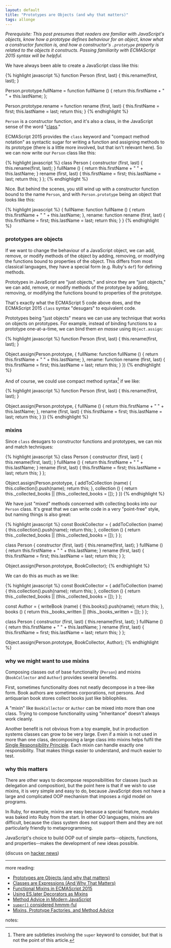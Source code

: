 ```yaml
---
layout: default
title: "Prototypes are Objects (and why that matters)"
tags: allonge
---
```


*Prerequisite: This post presumes that readers are familiar with JavaScript's objects, know how a prototype defines behaviour for an object, know what a constructor function is, and how a constructor's `.prototype` property is related to the objects it constructs. Passing familiarity with ECMAScript 2015 syntax will be  helpful.*

We have always been able to create a JavaScript class like this:

{% highlight javascript %}
function Person (first, last) {
  this.rename(first, last);
}

Person.prototype.fullName = function fullName () {
  return this.firstName + " " + this.lastName;
};


Person.prototype.rename = function rename (first, last) {
  this.firstName = first;
  this.lastName = last;
  return this;
}
{% endhighlight %}

`Person` is a constructor function, and it's also a class, in the JavaScript sense of the word "[class][class]."

[class]: http://raganwald.com/2015/05/11/javascript-classes.html

ECMAScript 2015 provides the `class` keyword and "compact method notation" as syntactic sugar for writing a function and assigning methods to its prototype (there is a little more involved, but that isn't relevant here). So we can now write our `Person` class like this:

{% highlight javascript %}
class Person {
  constructor (first, last) {
    this.rename(first, last);
  }
  fullName () {
    return this.firstName + " " + this.lastName;
  }
  rename (first, last) {
    this.firstName = first;
    this.lastName = last;
    return this;
  }
};
{% endhighlight %}

Nice. But behind the scenes, you still wind up with a constructor function bound to the name `Person`, and with `Person.prototype` being an object that looks like this:

{% highlight javascript %}
{
  fullName: function fullName () {
    return this.firstName + " " + this.lastName;
  },
  rename: function rename (first, last) {
    this.firstName = first;
    this.lastName = last;
    return this;
  }
}
{% endhighlight %}

### prototypes are objects

If we want to change the behaviour of a JavaScript object, we can add, remove, or modify methods of the object by adding, removing, or modifying the functions bound to properties of the object. This differs from most classical languages, they have a special form (e.g. Ruby's `def`) for defining methods.

Prototypes in JavaScript are "just objects," and since they are "just objects," we can add, remove, or modify methods of the prototype by adding, removing, or modifying the functions bound to properties of the prototype.

That's exactly what the ECMAScript 5 code above does, and the ECMAScript 2015 `class` syntax "desugars" to equivalent code.

Prototypes being "just objects" means we can use any technique that works on objects on prototypes. For example, instead of binding functions to a prototype one-at-a-time, we can bind them *en masse* using `Object.assign`:

{% highlight javascript %}
function Person (first, last) {
  this.rename(first, last);
}

Object.assign(Person.prototype, {
  fullName: function fullName () {
    return this.firstName + " " + this.lastName;
  },
  rename: function rename (first, last) {
    this.firstName = first;
    this.lastName = last;
    return this;
  }
})
{% endhighlight %}

And of course, we could use compact method syntax[^super] if we like:

{% highlight javascript %}
function Person (first, last) {
  this.rename(first, last);
}

Object.assign(Person.prototype, {
  fullName () {
    return this.firstName + " " + this.lastName;
  },
  rename (first, last) {
    this.firstName = first;
    this.lastName = last;
    return this;
  }
})
{% endhighlight %}

[^super]: There are subtleties involving the `super` keyword to consider, but that is not the point of this article.

### mixins

Since `class` desugars to constructor functions and prototypes, we can mix and match techniques:

{% highlight javascript %}
class Person {
  constructor (first, last) {
    this.rename(first, last);
  }
  fullName () {
    return this.firstName + " " + this.lastName;
  }
  rename (first, last) {
    this.firstName = first;
    this.lastName = last;
    return this;
  }
};

Object.assign(Person.prototype, {
  addToCollection (name) {
    this.collection().push(name);
    return this;
  },
  collection () {
    return this._collected_books || (this._collected_books = []);
  }
})
{% endhighlight %}

We have just "mixed" methods concerned with collecting books into our `Person` class. It's great that we can write code in a very "point-free" style, but naming things is also great:

{% highlight javascript %}
const BookCollector = {
  addToCollection (name) {
    this.collection().push(name);
    return this;
  },
  collection () {
    return this._collected_books || (this._collected_books = []);
  }
};

class Person {
  constructor (first, last) {
    this.rename(first, last);
  }
  fullName () {
    return this.firstName + " " + this.lastName;
  }
  rename (first, last) {
    this.firstName = first;
    this.lastName = last;
    return this;
  }
};

Object.assign(Person.prototype, BookCollector);
{% endhighlight %}

We can do this as much as we like:

{% highlight javascript %}
const BookCollector = {
  addToCollection (name) {
    this.collection().push(name);
    return this;
  },
  collection () {
    return this._collected_books || (this._collected_books = []);
  }
};

const Author = {
  writeBook (name) {
    this.books().push(name);
    return this;
  },
  books () {
    return this._books_written || (this._books_written = []);
  }
};

class Person {
  constructor (first, last) {
    this.rename(first, last);
  }
  fullName () {
    return this.firstName + " " + this.lastName;
  }
  rename (first, last) {
    this.firstName = first;
    this.lastName = last;
    return this;
  }
};

Object.assign(Person.prototype, BookCollector, Author);
{% endhighlight %}

### why we might want to use mixins

Composing classes out of base functionality (`Person`) and mixins (`BookCollector` and `Author`) provides several benefits.

First, sometimes functionality does not neatly decompose in a tree-like form. Book authors are sometimes corporations, not persons. And antiquarian book stores collect books just like bibliophiles.

A "mixin" like `BookCollector` or `Author` can be mixed into more than one class. Trying to compose functionality using "inheritance" doesn't always work cleanly.

Another benefit is not obvious from a toy example, but in production systems classes can grow to be very large. Even if a mixin is not used in more than one class, decomposing a large class into mixins helps fulfil the [Single Responsibility Principle]. Each mixin can handle exactly one responsibility. That makes things easier to understand, and much easier to test.

[Single Responsibility Principle]:https://en.wikipedia.org/wiki/Single_responsibility_principle

### why this matters

There are other ways to decompose responsibilities for classes (such as delegation and composition), but the point here is that if we wish to use mixins, it is very simple and easy to do, because JavaScript does not have a large and complicated OOP mechanism that imposes a rigid model on programs.

In Ruby, for example, mixins are easy because a special feature, *modules* was baked into Ruby from the start. In other OO languages, mixins are difficult, because the class system does not support them and they are not particularly friendly to metaprogramming.

JavaScript's choice to build OOP out of simple parts--objects, functions, and properties--makes the development of new ideas possible.

(discuss on [hacker news](https://news.ycombinator.com/item?id=9713076))

---

more reading:

- [Prototypes are Objects (and why that matters)](http://raganwald.com/2015/06/10/mixins.html)
- [Classes are Expressions (And Why That Matters)](http://raganwald.com/2015/06/04/classes-are-expressions.html)
- [Functional Mixins in ECMAScript 2015](http://raganwald.com/2015/06/17/functional-mixins.html)
- [Using ES.later Decorators as Mixins](http://raganwald.com/2015/06/26/decorators-in-es7.html)
- [Method Advice in Modern JavaScript](http://raganwald.com/2015/08/05/method-advice.html)
- [`super()` considered hmmm-ful](http://raganwald.com/2015/12/23/super-considered-hmmmful.html)
- [Mixins, Prototype Factories, and Method Advice](http://raganwald.com/2015/12/28/mixins-subclass-factories-and-method-advice.html)

notes:


[^iife]: "Immediately Invoked Function Expressions"
[ja6]: https://leanpub.com/javascriptallongesix
